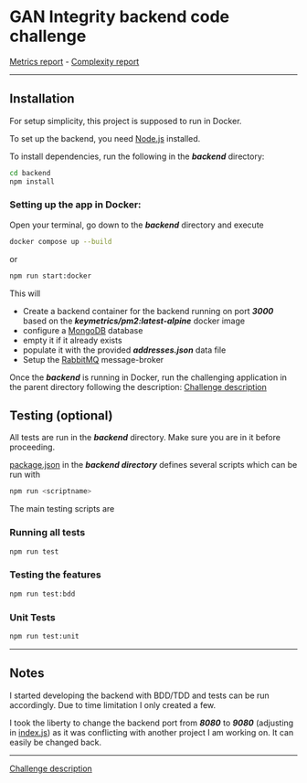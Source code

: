 # GAN Integrity backend code challenge
[Metrics report](metrics.md) -
[Complexity report](complexity-report.md)

---

## Installation

For setup simplicity, this project is supposed to run in Docker.

To set up the backend, you need [Node.js](https://nodejs.org/en/download/) installed.


To install dependencies, run the following in the ***backend*** directory:

```sh
cd backend
npm install
```
### Setting up the app in Docker:

Open your terminal, go down to the ***backend*** directory and execute
```sh
docker compose up --build
```
or
```sh
npm run start:docker
```

This will 
- Create a backend container for the backend running on port ***3000*** based on the ***keymetrics/pm2:latest-alpine*** docker image
- configure a [MongoDB](https://docs.mongodb.com/) database
- empty it if it already exists
- populate it with the provided ***addresses.json*** data file
- Setup the [RabbitMQ](https://www.rabbitmq.com/) message-broker

Once the ***backend*** is running in Docker, run the challenging application in the parent directory following the description: [Challenge description](../README.md)

## Testing (optional)

All tests are run in the ***backend*** directory. Make sure you are in it before proceeding.

[package.json](package.json) in the ***backend directory*** defines several scripts which can be run with 

```sh
npm run <scriptname>
```

The main testing scripts are

### Running all tests

```sh
npm run test
```

### Testing the features

```sh
npm run test:bdd
```

### Unit Tests

```sh
npm run test:unit
```
---

## Notes

I started developing the backend with BDD/TDD and tests can be run accordingly. Due to time limitation I only created a few.

I took the liberty to change the backend port from ***8080*** to ***9080*** (adjusting in [index.js](../index.js)) as it was conflicting with another project I am working on. It can easily be changed back.

---
[Challenge description](../README.md)